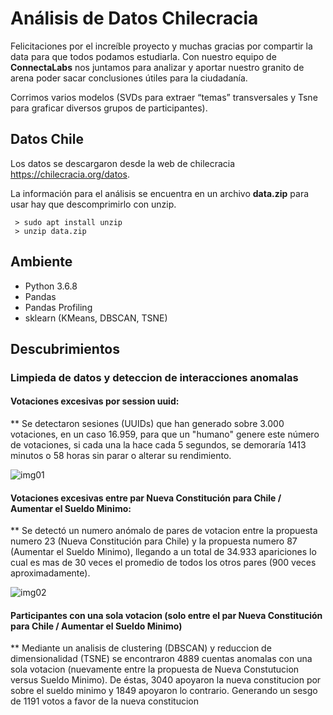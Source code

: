   
# Análisis de Datos Chilecracia

Felicitaciones por el increíble proyecto y muchas gracias por compartir la data para que todos podamos estudiarla. Con nuestro equipo de **ConnectaLabs** nos juntamos para analizar y aportar nuestro granito de arena poder sacar conclusiones útiles para la ciudadanía.    
    
Corrimos varios modelos (SVDs para extraer “temas” transversales y Tsne para graficar diversos grupos de participantes).    
      
## Datos Chile      
 Los datos se descargaron desde la web de chilecracia https://chilecracia.org/datos.      
      
La información para el análisis se encuentra en un archivo **data.zip** para      
usar hay que descomprimirlo con unzip.      
      
	 > sudo apt install unzip
	 > unzip data.zip

## Ambiente      
- Python 3.6.8      
- Pandas      
- Pandas Profiling      
- sklearn (KMeans, DBSCAN, TSNE)    

## Descubrimientos
 
### Limpieda de datos y deteccion de interacciones anomalas 
 
#### Votaciones excesivas por session uuid:

** Se detectaron sesiones (UUIDs) que han generado sobre 3.000 votaciones, en un caso 16.959, para que un "humano" genere este número de votaciones, si cada una la hace cada 5 segundos, se demoraría 1413 minutos o 58 horas sin parar o alterar su rendimiento.  
   
![img01](http://lab.connectalabs.ai/chilecracia_analisis/img/uuid_repeticion.png)  
  
#### Votaciones excesivas entre par Nueva Constitución para Chile / Aumentar el Sueldo Minimo:

** Se detectó un numero anómalo de pares de votacion entre la propuesta numero 23 (Nueva Constitución para Chile) y la propuesta numero 87 (Aumentar el Sueldo Minimo), llegando a un total de 34.933 apariciones lo cual es mas de 30 veces el promedio de todos los otros pares (900 veces aproximadamente).

![img02](http://lab.connectalabs.ai/chilecracia_analisis/img/heatmap_frequencia_pares.png)  

#### Participantes con una sola votacion (solo entre el par Nueva Constitución para Chile / Aumentar el Sueldo Minimo)

** Mediante un analisis de clustering (DBSCAN) y reduccion de dimensionalidad (TSNE) se encontraron 4889 cuentas anomalas con una sola votacion (nuevamente entre la propuesta de Nueva Constutucion versus Sueldo Minimo). De éstas, 3040 apoyaron la nueva constitucion por sobre el sueldo minimo y 1849 apoyaron lo contrario. Generando un sesgo de 1191 votos a favor de la nueva constitucion
  
